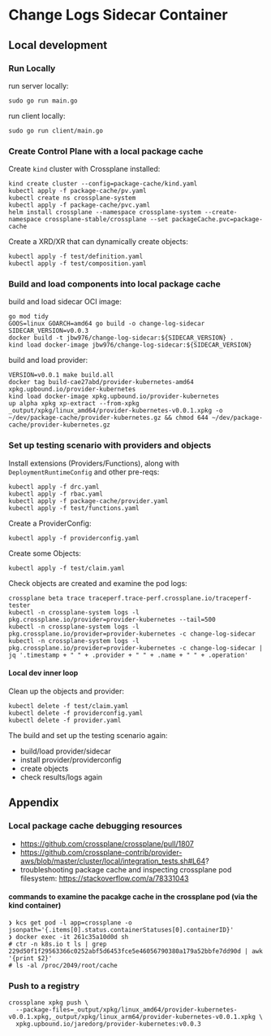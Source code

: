# Change Logs Sidecar Container

## Local development

### Run Locally

run server locally:
```
sudo go run main.go
```

run client locally:
```
sudo go run client/main.go
```

### Create Control Plane with a local package cache

Create `kind` cluster with Crossplane installed:
```
kind create cluster --config=package-cache/kind.yaml
kubectl apply -f package-cache/pv.yaml
kubectl create ns crossplane-system
kubectl apply -f package-cache/pvc.yaml
helm install crossplane --namespace crossplane-system --create-namespace crossplane-stable/crossplane --set packageCache.pvc=package-cache
```

Create a XRD/XR that can dynamically create objects:
```
kubectl apply -f test/definition.yaml
kubectl apply -f test/composition.yaml
```

### Build and load components into local package cache

build and load sidecar OCI image:
```
go mod tidy
GOOS=linux GOARCH=amd64 go build -o change-log-sidecar
SIDECAR_VERSION=v0.0.3
docker build -t jbw976/change-log-sidecar:${SIDECAR_VERSION} .
kind load docker-image jbw976/change-log-sidecar:${SIDECAR_VERSION}
```

build and load provider:
```
VERSION=v0.0.1 make build.all
docker tag build-cae27abd/provider-kubernetes-amd64 xpkg.upbound.io/provider-kubernetes
kind load docker-image xpkg.upbound.io/provider-kubernetes
up alpha xpkg xp-extract --from-xpkg _output/xpkg/linux_amd64/provider-kubernetes-v0.0.1.xpkg -o ~/dev/package-cache/provider-kubernetes.gz && chmod 644 ~/dev/package-cache/provider-kubernetes.gz
```

### Set up testing scenario with providers and objects

Install extensions (Providers/Functions), along with `DeploymentRuntimeConfig` and other pre-reqs:
```
kubectl apply -f drc.yaml
kubectl apply -f rbac.yaml
kubectl apply -f package-cache/provider.yaml
kubectl apply -f test/functions.yaml
```

Create a ProviderConfig:
```
kubectl apply -f providerconfig.yaml
```

Create some Objects:
```
kubectl apply -f test/claim.yaml
```

Check objects are created and examine the pod logs:
```
crossplane beta trace traceperf.trace-perf.crossplane.io/traceperf-tester
kubectl -n crossplane-system logs -l pkg.crossplane.io/provider=provider-kubernetes --tail=500
kubectl -n crossplane-system logs -l pkg.crossplane.io/provider=provider-kubernetes -c change-log-sidecar
kubectl -n crossplane-system logs -l pkg.crossplane.io/provider=provider-kubernetes -c change-log-sidecar | jq '.timestamp + " " + .provider + " " + .name + " " + .operation'
```

#### Local dev inner loop

Clean up the objects and provider:
```
kubectl delete -f test/claim.yaml
kubectl delete -f providerconfig.yaml
kubectl delete -f provider.yaml
```

The build and set up the testing scenario again:
* build/load provider/sidecar
* install provider/providerconfig
* create objects
* check results/logs again

## Appendix

### Local package cache debugging resources

* https://github.com/crossplane/crossplane/pull/1807 
* https://github.com/crossplane-contrib/provider-aws/blob/master/cluster/local/integration_tests.sh#L64?
* troubleshooting package cache and inspecting crossplane pod filesystem: https://stackoverflow.com/a/78331043 

#### commands to examine the pacakge cache in the crossplane pod (via the kind container)
```
❯ kcs get pod -l app=crossplane -o jsonpath='{.items[0].status.containerStatuses[0].containerID}'
❯ docker exec -it 261c35a10d0d sh
# ctr -n k8s.io t ls | grep 229d50f1f29563366c0252abf5d6453fce5e46056790380a179a52bbfe7dd90d | awk '{print $2}'
# ls -al /proc/2049/root/cache
```

### Push to a registry
```
crossplane xpkg push \
  --package-files=_output/xpkg/linux_amd64/provider-kubernetes-v0.0.1.xpkg,_output/xpkg/linux_arm64/provider-kubernetes-v0.0.1.xpkg \
  xpkg.upbound.io/jaredorg/provider-kubernetes:v0.0.3
```